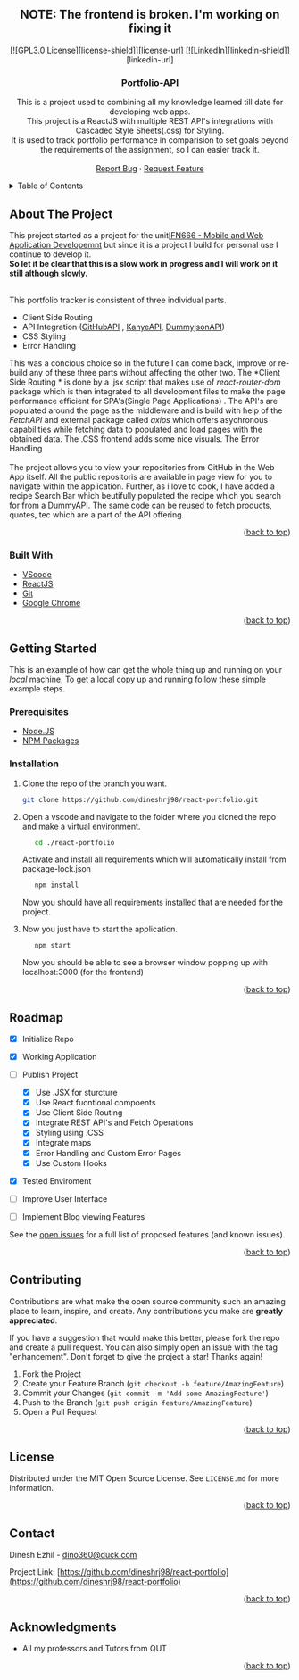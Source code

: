 <div id="top"></div>
<!--
*** Thanks for checking out the Best-README-Template. If you have a suggestion
*** that would make this better, please fork the repo and create a pull request
*** or simply open an issue with the tag "enhancement".
*** Don't forget to give the project a star!
*** Thanks again! Now go create something AMAZING! :D
-->



<!-- PROJECT SHIELDS -->
<!--
*** I'm using markdown "reference style" links for readability.
*** Reference links are enclosed in brackets [ ] instead of parentheses ( ).
*** See the bottom of this document for the declaration of the reference variables
*** for contributors-url, forks-url, etc. This is an optional, concise syntax you may use.
*** https://www.markdownguide.org/basic-syntax/#reference-style-links
-->
<h2 align="center">NOTE: The frontend is broken. I'm working on fixing it </h2>
<div align="center">

[![GPL3.0 License][license-shield]][license-url]
[![LinkedIn][linkedin-shield]][linkedin-url]

</div>


<h3 align="center">Portfolio-API</h3>

  <p align="center">
    This is a project used to combining all my knowledge learned till date for developing web apps.
    <br />
    This project is a ReactJS with multiple REST API's integrations with Cascaded Style Sheets(.css) for Styling.
    <br />
    It is used to track portfolio performance in comparision to set goals beyond the requirements of the assignment, so I can easier track it.
    <br />
    <br />
    <a href="https://github.com/dineshrj98/react-portfolio/issues">Report Bug</a>
    ·
    <a href="https://github.com/dineshrj98/react-portfolio/issues">Request Feature</a>
  </p>
</div>



<!-- TABLE OF CONTENTS -->
<details>
  <summary>Table of Contents</summary>
  <ol>
    <li>
      <a href="#about-the-project">About The Project</a>
      <ul>
        <li><a href="#built-with">Built With</a></li>
      </ul>
    </li>
    <li>
      <a href="#getting-started">Getting Started</a>
      <ul>
        <li><a href="#prerequisites">Prerequisites</a></li>
        <li><a href="#installation">Installation</a></li>
      </ul>
    </li>
    <li><a href="#roadmap">Roadmap</a></li>
    <li><a href="#contributing">Contributing</a></li>
    <li><a href="#license">License</a></li>
    <li><a href="#contact">Contact</a></li>
    <li><a href="#acknowledgments">Acknowledgments</a></li>
  </ol>
</details>



<!-- ABOUT THE PROJECT -->
## About The Project

This project started as a project for the unit[IFN666 - Mobile and Web Application Developemnt](https://www.qut.edu.au/study/unit?unitCode=IFN666) but since it is a project I build for personal use I continue to develop it.
<br />
**So let it be clear that this is a slow work in progress and I will work on it still although slowly.**

<br />
This portfolio tracker is consistent of three individual parts.
 
 * Client Side Routing
 * API Integration ([GitHubAPI](https://docs.github.com/en/rest/using-the-rest-api/getting-started-with-the-rest-api) , [KanyeAPI](https://kanye.rest/), [DummyjsonAPI](https://dummyjson.com/))
 * CSS Styling
 * Error Handling
 
This was a concious choice so in the future I can come back, improve or re-build any of these three parts without affecting the other two.
The *Client Side Routing * is done by a .jsx script that makes use of *react-router-dom* package which is then integrated to all development files to make the page performance efficient for SPA's(Single Page Applications) .
The API's are populated around the page as the middleware and is build with help of the *FetchAPI* and external package called *axios* which offers asychronous capabilities while fetching data to populated and load pages with the obtained data.
The .CSS frontend  adds some nice visuals.
The Error Handling  
<br />
The project allows you to view your repositories from GitHub in the Web App itself. All the public repositoris are available in  page view for you to navigate within the application. Further, as i love to cook, I have added a recipe Search Bar which beutifully populated the recipe which you search for from a DummyAPI. The same code can be reused to fetch products, quotes, tec which are a part of the API offering. 


<p align="right">(<a href="#top">back to top</a>)</p>





### Built With

* [VScode](https://code.visualstudio.com/)
* [ReactJS](https://react.dev/)
* [Git](https://git-scm.com/downloads)
* [Google Chrome](https://www.google.com/chrome/)



<p align="right">(<a href="#top">back to top</a>)</p>



<!-- GETTING STARTED -->
## Getting Started

This is an example of how can get the whole thing up and running on your *local* machine.
To get a local copy up and running follow these simple example steps.

### Prerequisites
 * [Node.JS](https://nodejs.org/en)
 * [NPM Packages](https://www.npmjs.com/)

### Installation
1. Clone the repo of the branch you want.
   ```sh
   git clone https://github.com/dineshrj98/react-portfolio.git
   ```

2. Open a vscode and navigate to the folder where you cloned the repo and make a virtual environment.
   ```sh
      cd ./react-portfolio
   ```
   Activate and install all requirements which will automatically install from package-lock.json
   
   ```sh
      npm install 
   ```
   Now you should have all requirements installed that are needed for the project.

6. Now you just have to start the application.
   ```sh
      npm start  
   ```

   Now you should be able to see a browser window popping up with localhost:3000 (for the frontend)


<p align="right">(<a href="#top">back to top</a>)</p>


<!-- ROADMAP -->
## Roadmap

- [x] Initialize Repo
- [x] Working Application 
- [ ] Publish Project
    - [x] Use .JSX for sturcture
    - [x] Use React fucntional compoents
    - [x] Use Client Side Routing
    - [x] Integrate REST API's and Fetch Operations
    - [x] Styling using .CSS
    - [x] Integrate maps
    - [x] Error Handling and Custom Error Pages
    - [x] Use Custom Hooks
- [x] Tested Enviroment
- [ ] Improve User Interface
- [ ] Implement Blog viewing Features



    
See the [open issues](https://github.com/dineshrj98/react-portfolio/issues) for a full list of proposed features (and known issues).

<p align="right">(<a href="#top">back to top</a>)</p>



<!-- CONTRIBUTING -->
## Contributing

Contributions are what make the open source community such an amazing place to learn, inspire, and create. Any contributions you make are **greatly appreciated**.

If you have a suggestion that would make this better, please fork the repo and create a pull request. You can also simply open an issue with the tag "enhancement".
Don't forget to give the project a star! Thanks again!

1. Fork the Project
2. Create your Feature Branch (`git checkout -b feature/AmazingFeature`)
3. Commit your Changes (`git commit -m 'Add some AmazingFeature'`)
4. Push to the Branch (`git push origin feature/AmazingFeature`)
5. Open a Pull Request

<p align="right">(<a href="#top">back to top</a>)</p>



<!-- LICENSE -->
## License

Distributed under the MIT Open Source License. See `LICENSE.md` for more information.

<p align="right">(<a href="#top">back to top</a>)</p>



<!-- CONTACT -->
## Contact

Dinesh Ezhil - dino360@duck.com

Project Link: [https://github.com/dineshrj98/react-portfolio](https://github.com/dineshrj98/react-portfolio)

<p align="right">(<a href="#top">back to top</a>)</p>



<!-- ACKNOWLEDGMENTS -->
## Acknowledgments

* All my professors and Tutors from QUT
<p align="right">(<a href="#top">back to top</a>)</p>

